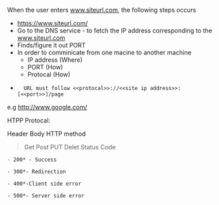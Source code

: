 When the user enters www.siteurl.com, the following steps occurs 
- https://www.siteurl.com/
- Go to the DNS service - to fetch the IP address corresponding to the www.siteurl.com
- Finds/figure it out PORT
- In order to comminicate from one macine to another machine
	- IP address (Where)
	- PORT  (How)
	- Protocal (How)
-       URL must follow <<protocal>>://<<site ip address>>:[<<port>>]/page
e.g http://www.google.com/

HTPP Protocal:

Header
Body
HTTP method
  > Get
  > Post
  > PUT
  > Delet
Status Code

	- 200* - Success
	
	- 300*- Redirection
	
	- 400*-Client side error
	
	- 500*- Server side error

